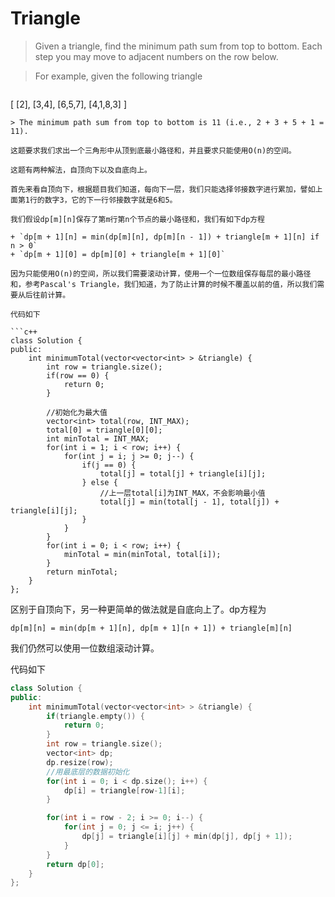# Triangle

> Given a triangle, find the minimum path sum from top to bottom. Each step you may move to adjacent numbers on the row below.

> For example, given the following triangle

> ```
[
     [2],
    [3,4],
   [6,5,7],
  [4,1,8,3]
]
```
> The minimum path sum from top to bottom is 11 (i.e., 2 + 3 + 5 + 1 = 11).

这题要求我们求出一个三角形中从顶到底最小路径和，并且要求只能使用O(n)的空间。

这题有两种解法，自顶向下以及自底向上。

首先来看自顶向下，根据题目我们知道，每向下一层，我们只能选择邻接数字进行累加，譬如上面第1行的数字3，它的下一行邻接数字就是6和5。

我们假设dp[m][n]保存了第m行第n个节点的最小路径和，我们有如下dp方程

+ `dp[m + 1][n] = min(dp[m][n], dp[m][n - 1]) + triangle[m + 1][n] if n > 0`
+ `dp[m + 1][0] = dp[m][0] + triangle[m + 1][0]`

因为只能使用O(n)的空间，所以我们需要滚动计算，使用一个一位数组保存每层的最小路径和，参考Pascal's Triangle，我们知道，为了防止计算的时候不覆盖以前的值，所以我们需要从后往前计算。

代码如下

```c++
class Solution {
public:
    int minimumTotal(vector<vector<int> > &triangle) {
        int row = triangle.size();
        if(row == 0) {
            return 0;
        }

        //初始化为最大值
        vector<int> total(row, INT_MAX);
        total[0] = triangle[0][0];
        int minTotal = INT_MAX;
        for(int i = 1; i < row; i++) {
            for(int j = i; j >= 0; j--) {
                if(j == 0) {
                    total[j] = total[j] + triangle[i][j];
                } else {
                    //上一层total[i]为INT_MAX，不会影响最小值
                    total[j] = min(total[j - 1], total[j]) + triangle[i][j];
                }
            }
        }
        for(int i = 0; i < row; i++) {
            minTotal = min(minTotal, total[i]);
        }
        return minTotal;
    }
};
```

区别于自顶向下，另一种更简单的做法就是自底向上了。dp方程为

`dp[m][n] = min(dp[m + 1][n], dp[m + 1][n + 1]) + triangle[m][n]`

我们仍然可以使用一位数组滚动计算。

代码如下

```c++
class Solution {
public:
    int minimumTotal(vector<vector<int> > &triangle) {
        if(triangle.empty()) {
            return 0;
        }
        int row = triangle.size();
        vector<int> dp;
        dp.resize(row);
        //用最底层的数据初始化
        for(int i = 0; i < dp.size(); i++) {
            dp[i] = triangle[row-1][i];
        }

        for(int i = row - 2; i >= 0; i--) {
            for(int j = 0; j <= i; j++) {
                dp[j] = triangle[i][j] + min(dp[j], dp[j + 1]);
            }
        }
        return dp[0];
    }
};
```
